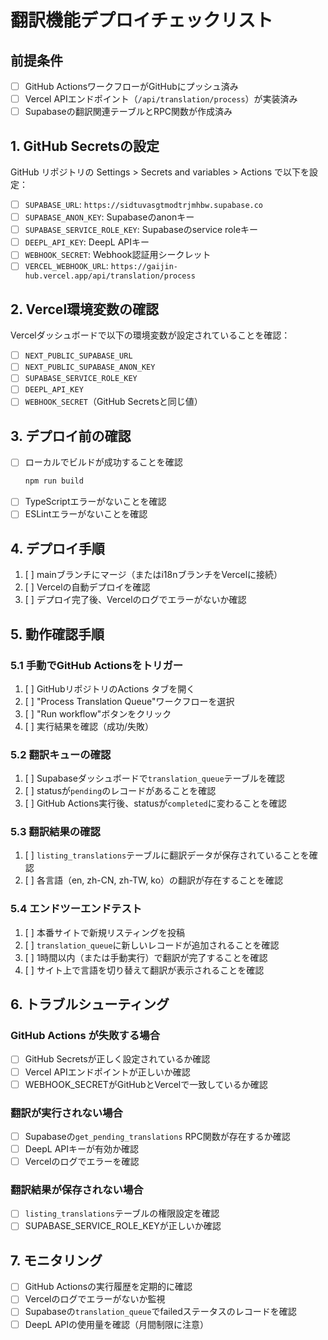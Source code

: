 # 翻訳機能デプロイチェックリスト

## 前提条件
- [ ] GitHub ActionsワークフローがGitHubにプッシュ済み
- [ ] Vercel APIエンドポイント（`/api/translation/process`）が実装済み
- [ ] Supabaseの翻訳関連テーブルとRPC関数が作成済み

## 1. GitHub Secretsの設定

GitHub リポジトリの Settings > Secrets and variables > Actions で以下を設定：

- [ ] `SUPABASE_URL`: `https://sidtuvasgtmodtrjmhbw.supabase.co`
- [ ] `SUPABASE_ANON_KEY`: Supabaseのanonキー
- [ ] `SUPABASE_SERVICE_ROLE_KEY`: Supabaseのservice roleキー
- [ ] `DEEPL_API_KEY`: DeepL APIキー
- [ ] `WEBHOOK_SECRET`: Webhook認証用シークレット
- [ ] `VERCEL_WEBHOOK_URL`: `https://gaijin-hub.vercel.app/api/translation/process`

## 2. Vercel環境変数の確認

Vercelダッシュボードで以下の環境変数が設定されていることを確認：

- [ ] `NEXT_PUBLIC_SUPABASE_URL`
- [ ] `NEXT_PUBLIC_SUPABASE_ANON_KEY`
- [ ] `SUPABASE_SERVICE_ROLE_KEY`
- [ ] `DEEPL_API_KEY`
- [ ] `WEBHOOK_SECRET`（GitHub Secretsと同じ値）

## 3. デプロイ前の確認

- [ ] ローカルでビルドが成功することを確認
  ```bash
  npm run build
  ```
- [ ] TypeScriptエラーがないことを確認
- [ ] ESLintエラーがないことを確認

## 4. デプロイ手順

1. [ ] mainブランチにマージ（またはi18nブランチをVercelに接続）
2. [ ] Vercelの自動デプロイを確認
3. [ ] デプロイ完了後、Vercelのログでエラーがないか確認

## 5. 動作確認手順

### 5.1 手動でGitHub Actionsをトリガー
1. [ ] GitHubリポジトリのActions タブを開く
2. [ ] "Process Translation Queue"ワークフローを選択
3. [ ] "Run workflow"ボタンをクリック
4. [ ] 実行結果を確認（成功/失敗）

### 5.2 翻訳キューの確認
1. [ ] Supabaseダッシュボードで`translation_queue`テーブルを確認
2. [ ] statusが`pending`のレコードがあることを確認
3. [ ] GitHub Actions実行後、statusが`completed`に変わることを確認

### 5.3 翻訳結果の確認
1. [ ] `listing_translations`テーブルに翻訳データが保存されていることを確認
2. [ ] 各言語（en, zh-CN, zh-TW, ko）の翻訳が存在することを確認

### 5.4 エンドツーエンドテスト
1. [ ] 本番サイトで新規リスティングを投稿
2. [ ] `translation_queue`に新しいレコードが追加されることを確認
3. [ ] 1時間以内（または手動実行）で翻訳が完了することを確認
4. [ ] サイト上で言語を切り替えて翻訳が表示されることを確認

## 6. トラブルシューティング

### GitHub Actions が失敗する場合
- [ ] GitHub Secretsが正しく設定されているか確認
- [ ] Vercel APIエンドポイントが正しいか確認
- [ ] WEBHOOK_SECRETがGitHubとVercelで一致しているか確認

### 翻訳が実行されない場合
- [ ] Supabaseの`get_pending_translations` RPC関数が存在するか確認
- [ ] DeepL APIキーが有効か確認
- [ ] Vercelのログでエラーを確認

### 翻訳結果が保存されない場合
- [ ] `listing_translations`テーブルの権限設定を確認
- [ ] SUPABASE_SERVICE_ROLE_KEYが正しいか確認

## 7. モニタリング

- [ ] GitHub Actionsの実行履歴を定期的に確認
- [ ] Vercelのログでエラーがないか監視
- [ ] Supabaseの`translation_queue`でfailedステータスのレコードを確認
- [ ] DeepL APIの使用量を確認（月間制限に注意）